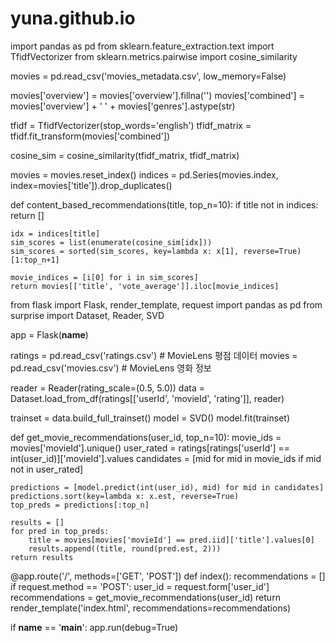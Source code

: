 # yuna.github.io

import pandas as pd
from sklearn.feature_extraction.text import TfidfVectorizer
from sklearn.metrics.pairwise import cosine_similarity

movies = pd.read_csv('movies_metadata.csv', low_memory=False)

movies['overview'] = movies['overview'].fillna('')
movies['combined'] = movies['overview'] + ' ' + movies['genres'].astype(str)

tfidf = TfidfVectorizer(stop_words='english')
tfidf_matrix = tfidf.fit_transform(movies['combined'])

cosine_sim = cosine_similarity(tfidf_matrix, tfidf_matrix)

movies = movies.reset_index()
indices = pd.Series(movies.index, index=movies['title']).drop_duplicates()

def content_based_recommendations(title, top_n=10):
    if title not in indices:
        return []

    idx = indices[title]
    sim_scores = list(enumerate(cosine_sim[idx]))
    sim_scores = sorted(sim_scores, key=lambda x: x[1], reverse=True)[1:top_n+1]

    movie_indices = [i[0] for i in sim_scores]
    return movies[['title', 'vote_average']].iloc[movie_indices]




from flask import Flask, render_template, request
import pandas as pd
from surprise import Dataset, Reader, SVD

app = Flask(__name__)

ratings = pd.read_csv('ratings.csv')   # MovieLens 평점 데이터
movies = pd.read_csv('movies.csv')     # MovieLens 영화 정보

reader = Reader(rating_scale=(0.5, 5.0))
data = Dataset.load_from_df(ratings[['userId', 'movieId', 'rating']], reader)

trainset = data.build_full_trainset()
model = SVD()
model.fit(trainset)

def get_movie_recommendations(user_id, top_n=10):
    movie_ids = movies['movieId'].unique()
    user_rated = ratings[ratings['userId'] == int(user_id)]['movieId'].values
    candidates = [mid for mid in movie_ids if mid not in user_rated]

    predictions = [model.predict(int(user_id), mid) for mid in candidates]
    predictions.sort(key=lambda x: x.est, reverse=True)
    top_preds = predictions[:top_n]

    results = []
    for pred in top_preds:
        title = movies[movies['movieId'] == pred.iid]['title'].values[0]
        results.append((title, round(pred.est, 2)))
    return results

@app.route('/', methods=['GET', 'POST'])
def index():
    recommendations = []
    if request.method == 'POST':
        user_id = request.form['user_id']
        recommendations = get_movie_recommendations(user_id)
    return render_template('index.html', recommendations=recommendations)

if __name__ == '__main__':
    app.run(debug=True)
